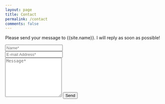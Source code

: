 ```yaml
---
layout: page
title: Contact
permalink: /contact
comments: false
---
```


<form action="https://docs.google.com/forms/d/e/1FAIpQLSfAJVK9149ophgbHdLiekcguAkjWiMaL7aBGFAPC02YcSr0jA/formResponse?embedded=true" target="frametanghinh" onsubmit="khiguidi()">    
<p class="mb-4">Please send your message to {{site.name}}. I will reply as soon as possible!</p>
<div class="form-group row">
<div class="col-md-6">
<input class="form-control" type="text" name="entry.1688363448" placeholder="Name*" required>
</div>
<div class="col-md-6">
<input class="form-control" type="email" name="entry.2033163072" placeholder="E-mail Address*" required>
</div>
</div>
<textarea rows="8" class="form-control mb-3" name="entry.149634440" placeholder="Message*" required></textarea>    
<input class="btn btn-dark" type="submit" value="Send">
</form>
<iframe name="frametanghinh" style="display: none;"></iframe>
<p id="thanhcong" style="display:none"> Your Message have been sent. I will get back to you as soon as possible! </p>
